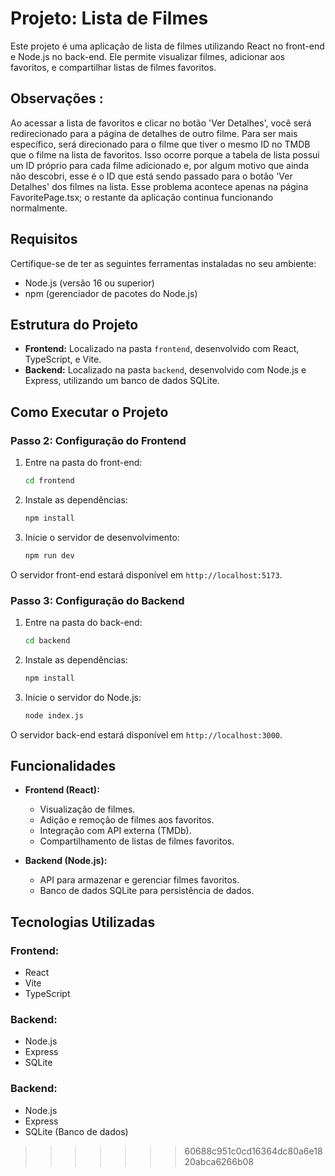 # Projeto: Lista de Filmes

Este projeto é uma aplicação de lista de filmes utilizando React no front-end e Node.js no back-end. Ele permite visualizar filmes, adicionar aos favoritos, e compartilhar listas de filmes favoritos.

## Observações :
Ao acessar a lista de favoritos e clicar no botão 'Ver Detalhes', você será redirecionado para a página de detalhes de outro filme. Para ser mais específico, será direcionado para o filme que tiver o mesmo ID no TMDB que o filme na lista de favoritos. Isso ocorre porque a tabela de lista possui um ID próprio para cada filme adicionado e, por algum motivo que ainda não descobri, esse é o ID que está sendo passado para o botão 'Ver Detalhes' dos filmes na lista. Esse problema acontece apenas na página FavoritePage.tsx; o restante da aplicação continua funcionando normalmente.

## Requisitos

Certifique-se de ter as seguintes ferramentas instaladas no seu ambiente:

- Node.js (versão 16 ou superior)
- npm (gerenciador de pacotes do Node.js)

## Estrutura do Projeto

- **Frontend:** Localizado na pasta `frontend`, desenvolvido com React, TypeScript, e Vite.
- **Backend:** Localizado na pasta `backend`, desenvolvido com Node.js e Express, utilizando um banco de dados SQLite.

## Como Executar o Projeto

### Passo 2: Configuração do Frontend

1. Entre na pasta do front-end:

   ```bash
   cd frontend
   ```

2. Instale as dependências:

   ```bash
   npm install
   ```

3. Inicie o servidor de desenvolvimento:

   ```bash
   npm run dev
   ```

O servidor front-end estará disponível em `http://localhost:5173`.

### Passo 3: Configuração do Backend

1. Entre na pasta do back-end:

   ```bash
   cd backend
   ```

2. Instale as dependências:

   ```bash
   npm install
   ```

3. Inicie o servidor do Node.js:

   ```bash
   node index.js
   ```

O servidor back-end estará disponível em `http://localhost:3000`.

## Funcionalidades

- **Frontend (React):**
  - Visualização de filmes.
  - Adição e remoção de filmes aos favoritos.
  - Integração com API externa (TMDb).
  - Compartilhamento de listas de filmes favoritos.

- **Backend (Node.js):**
  - API para armazenar e gerenciar filmes favoritos.
  - Banco de dados SQLite para persistência de dados.

## Tecnologias Utilizadas

### Frontend:

- React
- Vite
- TypeScript

### Backend:

- Node.js
- Express
- SQLite

### Backend:
- Node.js
- Express
- SQLite (Banco de dados)
>>>>>>> 60688c951c0cd16364dc80a6e1820abca6266b08
